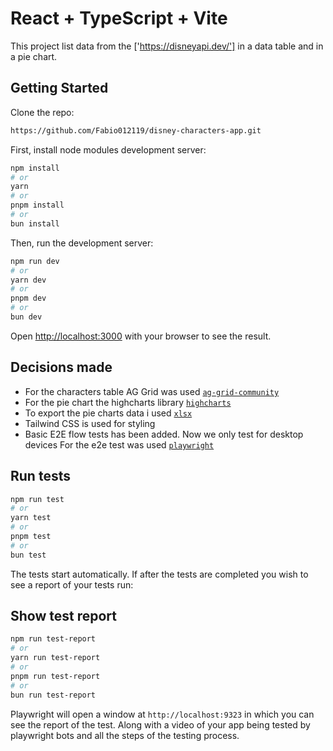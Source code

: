 # React + TypeScript + Vite

This project list data from the ['https://disneyapi.dev/'] in a data table and in a pie chart.

## Getting Started

Clone the repo:

```bash
https://github.com/Fabio012119/disney-characters-app.git
```

First, install node modules development server:

```bash
npm install
# or
yarn
# or
pnpm install
# or
bun install
```

Then, run the development server:

```bash
npm run dev
# or
yarn dev
# or
pnpm dev
# or
bun dev
```

Open [http://localhost:3000](http://localhost:5173) with your browser to see the result.

## Decisions made

- For the characters table AG Grid was used [`ag-grid-community`](https://www.npmjs.com/package/ag-grid-community)
- For the pie chart the highcharts library [`highcharts`](https://www.npmjs.com/package/highcharts)
- To export the pie charts data i used [`xlsx`](https://www.npmjs.com/package/xlsx)
- Tailwind CSS is used for styling
- Basic E2E flow tests has been added. Now we only test for desktop devices
  For the e2e test was used [`playwright`](https://www.npmjs.com/package/playwright)

## Run tests

```bash
npm run test
# or
yarn test
# or
pnpm test
# or
bun test
```

The tests start automatically. If after the tests are completed you wish to see a report of your tests run:

## Show test report

```bash
npm run test-report
# or
yarn run test-report
# or
pnpm run test-report
# or
bun run test-report
```

Playwright will open a window at `http://localhost:9323` in which you can see the report of the test.
Along with a video of your app being tested by playwright bots and all the steps of the testing process.

